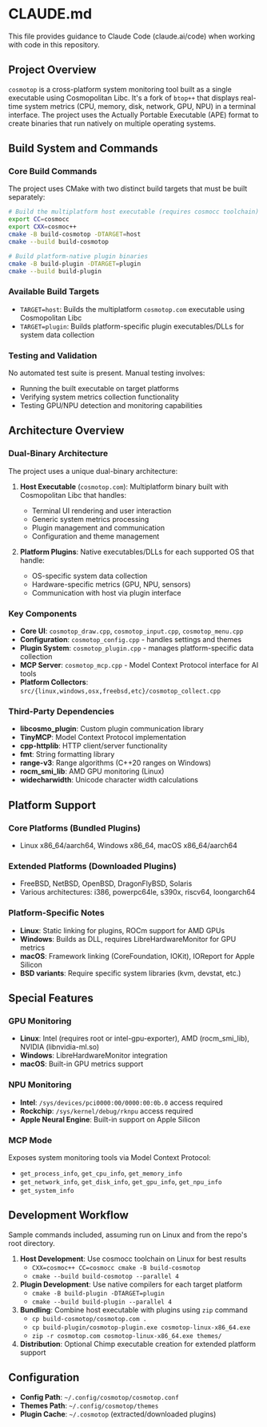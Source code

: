 # CLAUDE.md

This file provides guidance to Claude Code (claude.ai/code) when working with code in this repository.

## Project Overview

`cosmotop` is a cross-platform system monitoring tool built as a single executable using Cosmopolitan Libc. It's a fork of `btop++` that displays real-time system metrics (CPU, memory, disk, network, GPU, NPU) in a terminal interface. The project uses the Actually Portable Executable (APE) format to create binaries that run natively on multiple operating systems.

## Build System and Commands

### Core Build Commands

The project uses CMake with two distinct build targets that must be built separately:

```bash
# Build the multiplatform host executable (requires cosmocc toolchain)
export CC=cosmocc
export CXX=cosmoc++
cmake -B build-cosmotop -DTARGET=host
cmake --build build-cosmotop

# Build platform-native plugin binaries
cmake -B build-plugin -DTARGET=plugin
cmake --build build-plugin
```

### Available Build Targets

- `TARGET=host`: Builds the multiplatform `cosmotop.com` executable using Cosmopolitan Libc
- `TARGET=plugin`: Builds platform-specific plugin executables/DLLs for system data collection

### Testing and Validation

No automated test suite is present. Manual testing involves:
- Running the built executable on target platforms
- Verifying system metrics collection functionality
- Testing GPU/NPU detection and monitoring capabilities

## Architecture Overview

### Dual-Binary Architecture

The project uses a unique dual-binary architecture:

1. **Host Executable** (`cosmotop.com`): Multiplatform binary built with Cosmopolitan Libc that handles:
   - Terminal UI rendering and user interaction
   - Generic system metrics processing
   - Plugin management and communication
   - Configuration and theme management

2. **Platform Plugins**: Native executables/DLLs for each supported OS that handle:
   - OS-specific system data collection
   - Hardware-specific metrics (GPU, NPU, sensors)
   - Communication with host via plugin interface

### Key Components

- **Core UI**: `cosmotop_draw.cpp`, `cosmotop_input.cpp`, `cosmotop_menu.cpp`
- **Configuration**: `cosmotop_config.cpp` - handles settings and themes
- **Plugin System**: `cosmotop_plugin.cpp` - manages platform-specific data collection
- **MCP Server**: `cosmotop_mcp.cpp` - Model Context Protocol interface for AI tools
- **Platform Collectors**: `src/{linux,windows,osx,freebsd,etc}/cosmotop_collect.cpp`

### Third-Party Dependencies

- **libcosmo_plugin**: Custom plugin communication library
- **TinyMCP**: Model Context Protocol implementation
- **cpp-httplib**: HTTP client/server functionality
- **fmt**: String formatting library
- **range-v3**: Range algorithms (C++20 ranges on Windows)
- **rocm_smi_lib**: AMD GPU monitoring (Linux)
- **widecharwidth**: Unicode character width calculations

## Platform Support

### Core Platforms (Bundled Plugins)
- Linux x86_64/aarch64, Windows x86_64, macOS x86_64/aarch64

### Extended Platforms (Downloaded Plugins)
- FreeBSD, NetBSD, OpenBSD, DragonFlyBSD, Solaris
- Various architectures: i386, powerpc64le, s390x, riscv64, loongarch64

### Platform-Specific Notes

- **Linux**: Static linking for plugins, ROCm support for AMD GPUs
- **Windows**: Builds as DLL, requires LibreHardwareMonitor for GPU metrics
- **macOS**: Framework linking (CoreFoundation, IOKit), IOReport for Apple Silicon
- **BSD variants**: Require specific system libraries (kvm, devstat, etc.)

## Special Features

### GPU Monitoring
- **Linux**: Intel (requires root or intel-gpu-exporter), AMD (rocm_smi_lib), NVIDIA (libnvidia-ml.so)
- **Windows**: LibreHardwareMonitor integration
- **macOS**: Built-in GPU metrics support

### NPU Monitoring
- **Intel**: `/sys/devices/pci0000:00/0000:00:0b.0` access required
- **Rockchip**: `/sys/kernel/debug/rknpu` access required
- **Apple Neural Engine**: Built-in support on Apple Silicon

### MCP Mode
Exposes system monitoring tools via Model Context Protocol:
- `get_process_info`, `get_cpu_info`, `get_memory_info`
- `get_network_info`, `get_disk_info`, `get_gpu_info`, `get_npu_info`
- `get_system_info`

## Development Workflow

Sample commands included, assuming run on Linux and from the repo's root directory.

1. **Host Development**: Use cosmocc toolchain on Linux for best results
   - `CXX=cosmoc++ CC=cosmocc cmake -B build-cosmotop`
   - `cmake --build build-cosmotop --parallel 4`
2. **Plugin Development**: Use native compilers for each target platform
   - `cmake -B build-plugin -DTARGET=plugin`
   - `cmake --build build-plugin --parallel 4`
3. **Bundling**: Combine host executable with plugins using `zip` command
   - `cp build-cosmotop/cosmotop.com .`
   - `cp build-plugin/cosmotop-plugin.exe cosmotop-linux-x86_64.exe`
   - `zip -r cosmotop.com cosmotop-linux-x86_64.exe themes/`
4. **Distribution**: Optional Chimp executable creation for extended platform support

## Configuration

- **Config Path**: `~/.config/cosmotop/cosmotop.conf`
- **Themes Path**: `~/.config/cosmotop/themes`
- **Plugin Cache**: `~/.cosmotop` (extracted/downloaded plugins)
